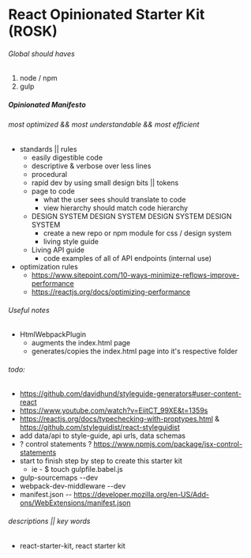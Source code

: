 # React Opinionated Starter Kit (ROSK)

###### Global should haves
1. node / npm
1. gulp

##### Opinionated Manifesto 
###### most optimized && most understandable && most efficient
* standards || rules
  * easily digestible code
  * descriptive & verbose over less lines
  * procedural
  * rapid dev by using small design bits || tokens
  * page to code
    * what the user sees should translate to code
    * view hierarchy should match code hierarchy
  * DESIGN SYSTEM DESIGN SYSTEM DESIGN SYSTEM DESIGN SYSTEM
    * create a new repo or npm module for css / design system
    * living style guide
  * Living API guide
    * code examples of all of API endpoints (internal use)
* optimization rules
  * https://www.sitepoint.com/10-ways-minimize-reflows-improve-performance
  * https://reactjs.org/docs/optimizing-performance

###### Useful notes
* HtmlWebpackPlugin
  * augments the index.html page
  * generates/copies the index.html page into it's respective folder

###### todo: 
* https://github.com/davidhund/styleguide-generators#user-content-react
* https://www.youtube.com/watch?v=EiitCT_99XE&t=1359s
* https://reactjs.org/docs/typechecking-with-proptypes.html & https://github.com/styleguidist/react-styleguidist
* add data/api to style-guide, api urls, data schemas
* ? control statements ? https://www.npmjs.com/package/jsx-control-statements 
* start to finish step by step to create this starter kit
  * ie - $ touch gulpfile.babel.js  
* gulp-sourcemaps --dev
* webpack-dev-middleware --dev
* manifest.json -- https://developer.mozilla.org/en-US/Add-ons/WebExtensions/manifest.json

###### descriptions || key words
* react-starter-kit, react starter kit